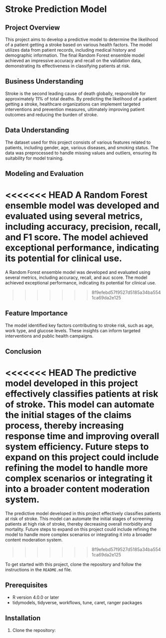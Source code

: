 # Stroke Prediction Model

## Project Overview

This project aims to develop a predictive model to determine the likelihood of a patient getting a stroke based on various health factors. The model utilizes data from patient records, including medical history and demographic information. The final Random Forest ensemble model achieved an impressive accuracy and recall on the validation data, demonstrating its effectiveness in classifying patients at risk.

## Business Understanding

Stroke is the second leading cause of death globally, responsible for approximately  11% of total deaths. By predicting the likelihood of a patient getting a stroke, healthcare organizations can implement targeted interventions and prevention measures, ultimately improving patient outcomes and reducing the burden of stroke.

## Data Understanding

The dataset used for this project consists of various features related to patients, including gender, age, various diseases, and smoking status. The data was preprocessed to handle missing values and outliers, ensuring its suitability for model training.

## Modeling and Evaluation

<<<<<<< HEAD
A Random Forest ensemble model was developed and evaluated using several metrics, including accuracy, precision, recall, and F1 score. The model achieved exceptional performance, indicating its potential for clinical use.
=======
A Random Forest ensemble model was developed and evaluated using several metrics, including accuracy, recall, and auc score. The model achieved exceptional performance, indicating its potential for clinical use.
>>>>>>> 8f9efebd57f9527d5185a34ba5541ca69da2e125

## Feature Importance

The model identified key factors contributing to stroke risk, such as age, work type, and glucose levels. These insights can inform targeted interventions and public health campaigns.

## Conclusion

<<<<<<< HEAD
The predictive model developed in this project effectively classifies patients at risk of stroke. This model can automate the initial stages of the claims process, thereby increasing response time and improving overall system efficiency. Future steps to expand on this project could include refining the model to handle more complex scenarios or integrating it into a broader content moderation system.
=======
The predictive model developed in this project effectively classifies patients at risk of stroke. This model can automate the initial stages of screening patients at high risk of stroke, thereby decreasing overall morbidity and mortality. Future steps to expand on this project could include refining the model to handle more complex scenarios or integrating it into a broader content moderation system.
>>>>>>> 8f9efebd57f9527d5185a34ba5541ca69da2e125

To get started with this project, clone the repository and follow the instructions in the `README.md` file.

## Prerequisites

- R version  4.0.0 or later
- tidymodels, tidyverse, workflows, tune, caret, ranger packages

## Installation

1. Clone the repository:

